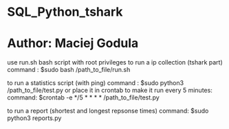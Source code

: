 # SQL_Python_tshark

# Author: Maciej Godula

use run.sh bash script with root privileges to run a ip collection (tshark part)
command : $sudo bash /path_to_file/run.sh

to run a statistics script (with ping)
command : $sudo python3 /path_to_file/test.py
or place it in crontab to make it run every 5 minutes:
command: $crontab -e */5 * * * * /path_to_file/test.py

to run a report (shortest and longest repsonse times)
command: $sudo python3 reports.py
